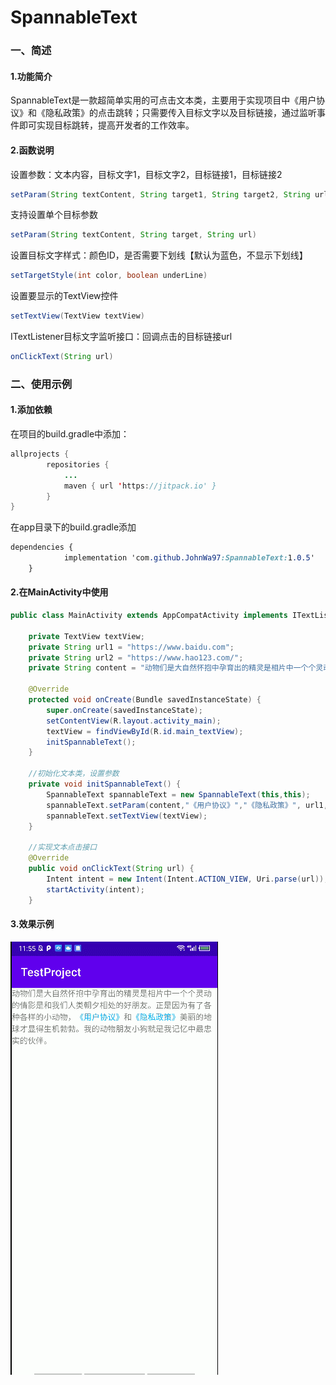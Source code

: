 

# SpannableText

### 一、简述

#### 1.功能简介

SpannableText是一款超简单实用的可点击文本类，主要用于实现项目中《用户协议》和《隐私政策》的点击跳转；只需要传入目标文字以及目标链接，通过监听事件即可实现目标跳转，提高开发者的工作效率。

#### 2.函数说明

设置参数：文本内容，目标文字1，目标文字2，目标链接1，目标链接2

```java
setParam(String textContent, String target1, String target2, String url1, String url2)
```

支持设置单个目标参数

```java
setParam(String textContent, String target, String url)
```

设置目标文字样式：颜色ID，是否需要下划线【默认为蓝色，不显示下划线】

```java
setTargetStyle(int color, boolean underLine)
```

设置要显示的TextView控件

```java
setTextView(TextView textView)
```

ITextListener目标文字监听接口：回调点击的目标链接url

```java
onClickText(String url)
```



### 二、使用示例

#### 1.添加依赖

在项目的build.gradle中添加：

```java
allprojects {
		repositories {
			...
			maven { url 'https://jitpack.io' }
		}
}
```

在app目录下的build.gradle添加

```css
dependencies {
	        implementation 'com.github.JohnWa97:SpannableText:1.0.5'
	}
```

#### 2.在MainActivity中使用

```java
public class MainActivity extends AppCompatActivity implements ITextListener {

    private TextView textView;
    private String url1 = "https://www.baidu.com";
    private String url2 = "https://www.hao123.com/";
    private String content = "动物们是大自然怀抱中孕育出的精灵是相片中一个个灵动的倩影是和我们人类朝夕相处的好朋友。" +"正是因为有了各种各样的小动物，《用户协议》和《隐私政策》美丽的地球才显得生机勃勃。我的动物朋友小狗就是我记忆中最忠实的伙伴。";

    @Override
    protected void onCreate(Bundle savedInstanceState) {
        super.onCreate(savedInstanceState);
        setContentView(R.layout.activity_main);
        textView = findViewById(R.id.main_textView);
        initSpannableText();
    }

    //初始化文本类，设置参数
    private void initSpannableText() {
        SpannableText spannableText = new SpannableText(this,this);
        spannableText.setParam(content,"《用户协议》","《隐私政策》", url1, url2);
        spannableText.setTextView(textView);
    }

    //实现文本点击接口
    @Override
    public void onClickText(String url) {
        Intent intent = new Intent(Intent.ACTION_VIEW, Uri.parse(url));
        startActivity(intent);
    }
```

#### 3.效果示例

![image](https://raw.githubusercontent.com/JohnWa97/SpannableText/master/example.gif)
